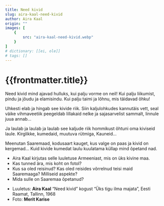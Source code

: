 ```yaml
---
title: Need kivid
slug: aira-kaal-need-kivid
author: Aira Kaal
origin: ""
images: [
    {
        src: "aira-kaal-need-kivid.webp"
    }
]
# dictionary: [[ei, ole]]
# tags: []
---
```


<h1 class="story-h1">
    {{frontmatter.title}}
</h1>

<!-- Fotole: Need kivid ajavad mind hulluks -->

Need kivid mind ajavad hulluks,
kui palju vorme on neil!
Kui palju liikumist, pindu
ja jõudu ja elamisindu.
Kui palju taimi
ja lõhnu,
mis täidavad õhku!

Uhkesti elab ja hingab see kivide riik.
Siin kaljulohkudes kannutäis vett,
seal väike vihmaveetiik
peegeldab lillakaid nelke
ja sajasarvelist sammalt,
linnule juua annab...

Ja laulab ja laulab ja laulab
see kaljude riik
hommikust õhtuni
oma kiviseid laule.
Kirglikke, kumedaid,
muutuva rütmiga,
Kauneid…

Meenutan Saaremaad,
kodusaart kauget,
kus valge on paas
ja kivid on kergemad…
Kuid kivide kumedat laulu
kuulatama
küllap mind õpetand nad. 


<story-author :author="frontmatter.author" :origin="frontmatter.origin" />
<!-- <story-dictionary :terms="frontmatter.dictionary" /> -->

<details-wrapper summary="Mõtlemiseks ja arutlemiseks">

- Aira Kaal kirjutas selle luuletuse Armeeniast, mis on üks kivine maa.
- Kas tunned ära, mis koht on fotol?
- Kus sa oled reisinud? Kas oled reisides võrrelnud teisi maid Saaremaaga? Milliseid aspekte?
- Mida sulle on Saaremaa õpetanud?

</details-wrapper>


<details-wrapper summary="Allikad" class="text-sm" icon="IconSources">

- Luuletus: **Aira Kaal** “Need kivid” kogust “Üks tigu ilma majata”, Eesti Raamat, Tallinn, 1968
- Foto: **Merit Karise**

</details-wrapper>

